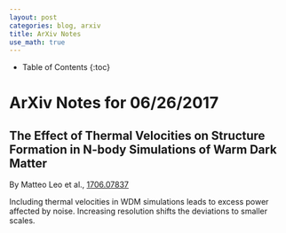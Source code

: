 ```yaml
---
layout: post
categories: blog, arxiv
title: ArXiv Notes
use_math: true
---
```


* Table of Contents
{:toc}


# ArXiv Notes for 06/26/2017

## The Effect of Thermal Velocities on Structure Formation in N-body Simulations of Warm Dark Matter

By Matteo Leo et al., [1706.07837](https://arxiv.org/abs/1706.07837)

Including thermal velocities in WDM simulations leads to excess power affected by noise.  Increasing resolution shifts the deviations to smaller scales.